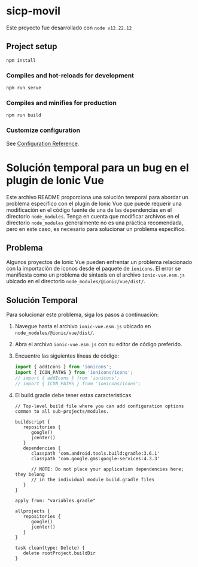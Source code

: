 # sicp-movil

Este proyecto fue desarrollado con `node v12.22.12`
## Project setup
```
npm install
```

### Compiles and hot-reloads for development
```
npm run serve
```

### Compiles and minifies for production
```
npm run build
```

### Customize configuration
See [Configuration Reference](https://cli.vuejs.org/config/).


# Solución temporal para un bug en el plugin de Ionic Vue

Este archivo README proporciona una solución temporal para abordar un problema específico con el plugin de Ionic Vue que puede requerir una modificación en el código fuente de una de las dependencias en el directorio `node_modules`. Tenga en cuenta que modificar archivos en el directorio `node_modules` generalmente no es una práctica recomendada, pero en este caso, es necesario para solucionar un problema específico.

## Problema

Algunos proyectos de Ionic Vue pueden enfrentar un problema relacionado con la importación de iconos desde el paquete de `ionicons`. El error se manifiesta como un problema de sintaxis en el archivo `ionic-vue.esm.js` ubicado en el directorio `node_modules/@ionic/vue/dist/`.

## Solución Temporal

Para solucionar este problema, siga los pasos a continuación:

1. Navegue hasta el archivo `ionic-vue.esm.js` ubicado en `node_modules/@ionic/vue/dist/`.

2. Abra el archivo `ionic-vue.esm.js` con su editor de código preferido.

3. Encuentre las siguientes líneas de código:

   ```javascript
   import { addIcons } from 'ionicons';
   import { ICON_PATHS } from 'ionicons/icons';
   // import { addIcons } from 'ionicons';
   // import { ICON_PATHS } from 'ionicons/icons';
   ```

4. El build.gradle debe tener estas caracteristicas
   ```
   // Top-level build file where you can add configuration options common to all sub-projects/modules.

   buildscript {
      repositories {
         google()
         jcenter()
      }
      dependencies {
         classpath 'com.android.tools.build:gradle:3.6.1'
         classpath 'com.google.gms:google-services:4.3.3'

         // NOTE: Do not place your application dependencies here; they belong
         // in the individual module build.gradle files
      }
   }

   apply from: "variables.gradle"

   allprojects {
      repositories {
         google()
         jcenter()
      }
   }

   task clean(type: Delete) {
      delete rootProject.buildDir
   }

   ```